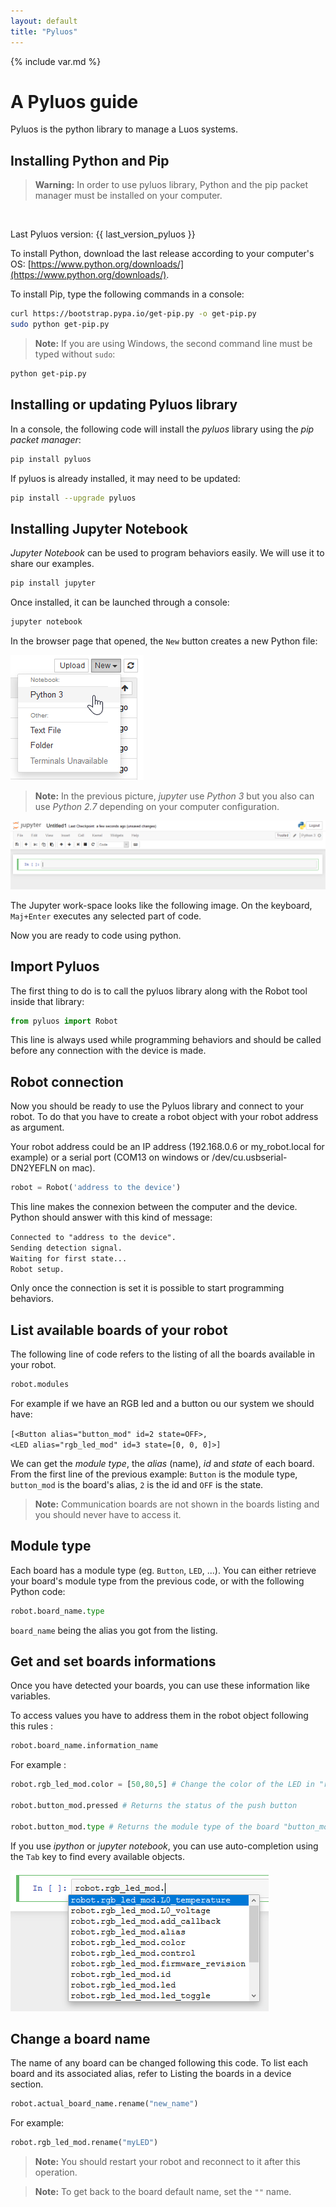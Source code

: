 ```yaml
---
layout: default
title: "Pyluos"
---
```

{% include var.md %}

# A Pyluos guide

Pyluos is the python library to manage a Luos systems.

## Installing Python and Pip

<blockquote class="warning"><strong>Warning:</strong> In order to use pyluos library, Python and the pip packet manager must be installed on your computer.</blockquote><br />

<p class="bigger" markdown="1">Last Pyluos version: {{ last_version_pyluos }}</p>

To install Python, download the last release according to your computer's OS: [https://www.python.org/downloads/](https://www.python.org/downloads/).

To install Pip, type the following commands in a console:

```bash
curl https://bootstrap.pypa.io/get-pip.py -o get-pip.py
sudo python get-pip.py
```

> **Note:** If you are using Windows, the second command line must be typed without `sudo`:

```bash
python get-pip.py
```

## Installing or updating Pyluos library

In a console, the following code will install the *pyluos* library using the *pip packet manager*:

```bash
pip install pyluos
```

If pyluos is already installed, it may need to be updated:

```bash
pip install --upgrade pyluos
```
 
## Installing Jupyter Notebook
*Jupyter Notebook* can be used to program behaviors easily. We will use it to share our examples.

```bash
pip install jupyter
```
 
Once installed, it can be launched through a console:

```bash
jupyter notebook
```
 
In the browser page that opened, the `New` button creates a new Python file:

![python](/assets/img/pyluos-1.png)

> **Note:** In the previous picture, *jupyter* use *Python 3* but you also can use *Python 2.7* depending on your computer configuration.

![Jupyter](/assets/img/pyluos-2.png)

The Jupyter work-space looks like the following image. On the keyboard,  `Maj+Enter` executes any selected part of code.

Now you are ready to code using python.

## Import Pyluos
The first thing to do is to call the pyluos library along with the Robot tool inside that library:

```python
from pyluos import Robot
```
 
This line is always used while programming behaviors and should be called before any connection with the device is made.

## Robot connection
Now you should be ready to use the Pyluos library and connect to your robot. To do that you have to create a robot object with your robot address as argument.

Your robot address could be an IP address (192.168.0.6 or my_robot.local for example) or a serial port (COM13 on windows or /dev/cu.usbserial-DN2YEFLN on mac).

```python
robot = Robot('address to the device')
```
 
This line makes the connexion between the computer and the device. Python should answer with this kind of message:

`Connected to "address to the device".`<br />
`Sending detection signal.`<br />
`Waiting for first state...`<br />
`Robot setup.`

Only once the connection is set it is possible to start programming behaviors.

## List available boards of your robot
The following line of code refers to the listing of all the boards available in your robot.

```python
robot.modules
```
 
For example if we have an RGB led and a button ou our system we should have:

`[<Button alias="button_mod" id=2 state=OFF>,`<br />
`<LED alias="rgb_led_mod" id=3 state=[0, 0, 0]>]`

We can get the *module type*, the *alias* (name), *id* and *state* of each board.
From the first line of the previous example: `Button` is the module type, `button_mod` is the board's alias, `2` is the id and `OFF` is the state.

> **Note:** Communication boards are not shown in the boards listing and you should never have to access it.


## Module type

Each board has a module type (eg. `Button`, `LED`, ...). 
You can either retrieve your board's module type from the previous code, or with the following Python code:

```python
robot.board_name.type
```
`board_name` being the alias you got from the listing.


## Get and set boards informations
Once you have detected your boards, you can use these information like variables.

To access values you have to address them in the robot object following this rules :

```python
robot.board_name.information_name
```
 
For example :

```python
robot.rgb_led_mod.color = [50,80,5] # Change the color of the LED in "rgb_led_mod" board
 
robot.button_mod.pressed # Returns the status of the push button
 
robot.button_mod.type # Returns the module type of the board "button_mod"
```
 
If you use *ipython* or *jupyter notebook*, you can use auto-completion using the `Tab` key to find every available objects.

![Auto-completion](/assets/img/pyluos-3.png)

## Change a board name
The name of any board can be changed following this code. To list each board and its associated alias, refer to Listing the boards in a device section.

```python
robot.actual_board_name.rename("new_name")
```
 
For example:

```python
robot.rgb_led_mod.rename("myLED")
```

> **Note:** You should restart your robot and reconnect to it after this operation.

> **Note:** To get back to the board default name, set the `""` name.

